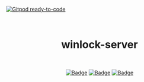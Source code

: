 [![Gitpod ready-to-code](https://img.shields.io/badge/Gitpod-ready--to--code-blue?logo=gitpod)](https://gitpod.io/#https://github.com/Ythosa/winlock-server)

<br>
<h1 align="center">winlock-server</h1>
<div align="center">
  
<br>

[![Badge](https://img.shields.io/badge/Uses-GoLang-blue.svg?style=flat-square)](1)
[![Badge](https://img.shields.io/badge/Open-Source-important.svg?style=flat-square)](1)
[![Badge](https://img.shields.io/badge/Made_with-Love-ff69b4.svg?style=flat-square)](1)
    
<br>

</div>

<br>
